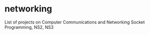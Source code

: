 networking
==========

List of projects on Computer Communications and Networking
Socket Programming, NS2, NS3 
